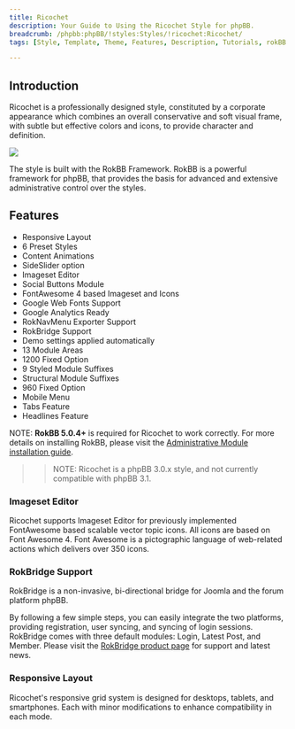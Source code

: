 ```yaml
---
title: Ricochet
description: Your Guide to Using the Ricochet Style for phpBB.
breadcrumb: /phpbb:phpBB/!styles:Styles/!ricochet:Ricochet/
tags: [Style, Template, Theme, Features, Description, Tutorials, rokBB 5]

---
```


Introduction
-----

Ricochet is a professionally designed style, constituted by a corporate appearance which combines an overall conservative and soft visual frame, with subtle but effective colors and icons, to provide character and definition.

![][style]

The style is built with the RokBB Framework. RokBB is a powerful framework for phpBB, that provides the basis for advanced and extensive administrative control over the styles.

Features
-----

* Responsive Layout
* 6 Preset Styles
* Content Animations
* SideSlider option
* Imageset Editor
* Social Buttons Module
* FontAwesome 4 based Imageset and Icons
* Google Web Fonts Support
* Google Analytics Ready
* RokNavMenu Exporter Support
* RokBridge Support
* Demo settings applied automatically
* 13 Module Areas
* 1200 Fixed Option
* 9 Styled Module Suffixes
* Structural Module Suffixes
* 960 Fixed Option
* Mobile Menu
* Tabs Feature
* Headlines Feature


NOTE: **RokBB 5.0.4+** is required for Ricochet to work correctly. For more details on installing RokBB, please visit the [Administrative Module installation guide][adminguide].

>> NOTE: Ricochet is a phpBB 3.0.x style, and not currently compatible with phpBB 3.1.

### Imageset Editor

Ricochet supports Imageset Editor for previously implemented FontAwesome based scalable vector topic icons. All icons are based on Font Awesome 4. Font Awesome is a pictographic language of web-related actions which delivers over 350 icons.

### RokBridge Support

RokBridge is a non-invasive, bi-directional bridge for Joomla and the forum platform phpBB. 

By following a few simple steps, you can easily integrate the two platforms, providing registration, user syncing, and syncing of login sessions. RokBridge comes with three default modules: Login, Latest Post, and Member. Please visit the [RokBridge product page][rokbridge] for support and latest news.

### Responsive Layout

Ricochet's responsive grid system is designed for desktops, tablets, and smartphones. Each with minor modifications to enhance compatibility in each mode.

[adminguide]: ../../start/styles.md#installing-administrative-modules
[style]: assets/ricochet.png
[rokbridge]: http://www.rockettheme.com/extensions-joomla/rokbridge